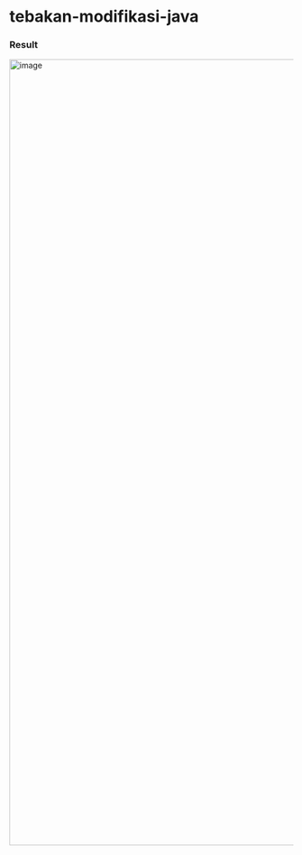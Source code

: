 # tebakan-modifikasi-java

### Result
<img width="1396" alt="image" src="https://user-images.githubusercontent.com/56151527/205419219-11d1a688-96cb-4780-8852-93ed7fb9691f.png">
